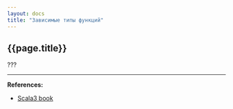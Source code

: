 ```yaml
---
layout: docs
title: "Зависимые типы функций"
---
```


## {{page.title}}

???


---

**References:**
- [Scala3 book](https://docs.scala-lang.org/scala3/book/types-dependent-function.html)
